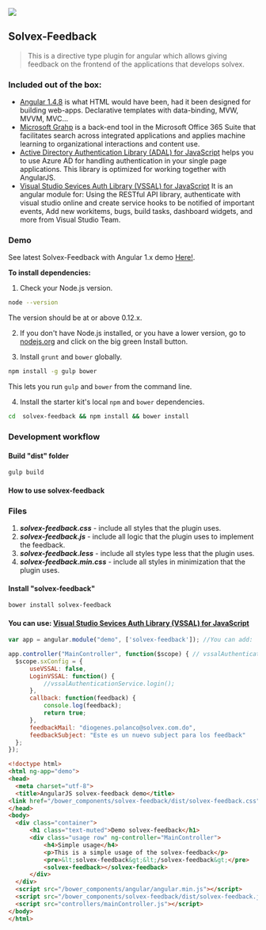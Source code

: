 ![](http://solvex.com.do/signature/SignatureDominicana.png)

## Solvex-Feedback

> This is a directive type plugin for angular which allows giving feedback on the frontend of the applications that develops solvex.

### Included out of the box:

* [Angular 1.4.8](https://github.com/angular/code.angularjs.org/tree/master/1.4.8) is what HTML would have been, had it been designed for building web-apps. Declarative templates with data-binding, MVW, MVVM, MVC...
* [Microsoft Grahp](https://graph.microsoft.io/en-us/) is a back-end tool in the Microsoft Office 365 Suite that facilitates search across integrated applications and applies machine learning to organizational interactions and content use.
* [Active Directory Authentication Library (ADAL) for JavaScript](https://github.com/AzureAD/azure-activedirectory-library-for-js) helps you to use Azure AD for handling authentication in your single page applications. This library is optimized for working together with AngularJS.
* [Visual Studio Sevices Auth Library (VSSAL) for JavaScript](https://github.com/DiogenesPolanco/Visual-Studio-Sevices-Auth-Library-Js) It is an angular module for: Using the RESTful API library, authenticate with visual studio online and create service hooks to be notified of important events, Add new workitems, bugs, build tasks, dashboard widgets, and more from Visual Studio Team.
 
### Demo
See latest Solvex-Feedback with Angular 1.x demo [Here!](http://solvex-feedback.azurewebsites.net/).
 
**To install dependencies:**

1)  Check your Node.js version.

```sh
node --version
```

The version should be at or above 0.12.x.

2)  If you don't have Node.js installed, or you have a lower version, go to [nodejs.org](https://nodejs.org) and click on the big green Install button.

3)  Install `grunt` and `bower` globally.

```sh
npm install -g gulp bower
```

This lets you run `gulp` and `bower` from the command line.

4)  Install the starter kit's local `npm` and `bower` dependencies.

```sh
cd  solvex-feedback && npm install && bower install
```
 
### Development workflow

#### Build "dist" folder

```sh
gulp build
```
#### How to use solvex-feedback
 
### Files

1. ***solvex-feedback.css*** - include all styles that the plugin uses.
2. ***solvex-feedback.js*** - include all logic that the plugin uses to implement the feedback.
3. ***solvex-feedback.less*** - include all styles type less that the plugin uses.
4. ***solvex-feedback.min.css*** - include all styles in minimization that the plugin uses.


#### Install "solvex-feedback"

```sh
bower install solvex-feedback
```
#### You can use: [Visual Studio Sevices Auth Library (VSSAL) for JavaScript](https://github.com/DiogenesPolanco/Visual-Studio-Sevices-Auth-Library-Js) 
  ```JavaScript
var app = angular.module("demo", ['solvex-feedback']); //You can add: 'vssalAngular','ngRoute'

app.controller("MainController", function($scope) { // vssalAuthenticationService, vssalVisualStudioService 
    $scope.sxConfig = {
        useVSSAL: false,
        LoginVSSAL: function() {
            //vssalAuthenticationService.login();
        },
        callback: function(feedback) {
            console.log(feedback);
            return true;
        },
        feedbackMail: "diogenes.polanco@solvex.com.do",
        feedbackSubject: "Este es un nuevo subject para los feedback"
    };
});
  ```

  ```HTML
<!doctype html>
<html ng-app="demo">
<head>
    <meta charset="utf-8">
    <title>AngularJS solvex-feedback demo</title> 
<link href="/bower_components/solvex-feedback/dist/solvex-feedback.css" rel="stylesheet" type="text/css">
</head>
<body>
    <div class="container">
        <h1 class="text-muted">Demo solvex-feedback</h1> 
        <div class="usage row" ng-controller="MainController">
            <h4>Simple usage</h4>
            <p>This is a simple usage of the solvex-feedback</p>
            <pre>&lt;solvex-feedback&gt;&lt;/solvex-feedback&gt;</pre>
            <solvex-feedback></solvex-feedback>
        </div>
    </div> 
    <script src="/bower_components/angular/angular.min.js"></script> 
    <script src="/bower_components/solvex-feedback/dist/solvex-feedback.js"></script>
    <script src="controllers/mainController.js"></script>
</body> 
</html>
``` 
 
